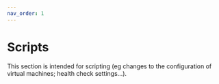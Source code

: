 ```yaml
---
nav_order: 1
---
```


Scripts
=======

This section is intended for scripting (eg changes to the configuration of virtual machines; health check settings...).
